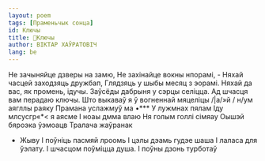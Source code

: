 ```yaml
---
layout: poem
tags: [Праменьчык сонца]
id: Ключы
title: 🚧Ключы
author: ВІКТАР ХАЎРАТОВІЧ
lang: be
---
```



Не зачыняйце дзверы на замю, Не захінайце вокны нпорамі, - Няхай часцей заходзяць дружбап, Глядзяць у шыбы месяц з эорамі. Няхай да вас, як промень, ідучы. Заўсёды дабрыня у сэрцы селіцца. Ад шчасця вам перадаю ключы.
Што выкаваў я ў вогненнай мяцеліцы
/|а/»й
/ н/ум аягллы раяку Прамана услажмуў ма •*** У лужмнах пялам Іду млсусгр«*< я аясме I ноаы дмма влаю
Ня голым голлі сімяау Оышэй бяроэка ўэмоацв Тралача жаўранак
- Жыву
I поўніць пасмяй лроомь
I цэлы дэамь гудэе шаша I лаласа для ўэлату.
I шчасцом поўміцца душа. I поўны дзонь турботаў
